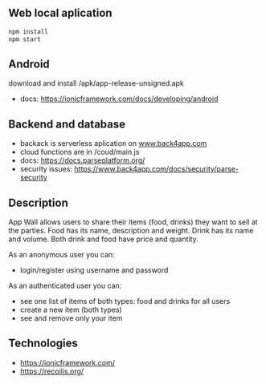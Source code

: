 ## Web local aplication

```sh
npm install
npm start
```

## Android
download and install /apk/app-release-unsigned.apk
- docs: https://ionicframework.com/docs/developing/android

## Backend and database
- backack is serverless aplication on www.back4app.com
- cloud functions are in /coud/main.js
- docs: https://docs.parseplatform.org/ 
- security issues: https://www.back4app.com/docs/security/parse-security

## Description

App Wall allows users to share their items (food, drinks) they want to sell
at the parties. Food has its name, description and weight. Drink has its
name and volume. Both drink and food have price and quantity.

As an anonymous user you can:
- login/register using username and password

As an authenticated user you can:
- see one list of items of both types: food and drinks for all users
- create a new item (both types)
- see and remove only your item

## Technologies
- https://ionicframework.com/
- https://recoiljs.org/
